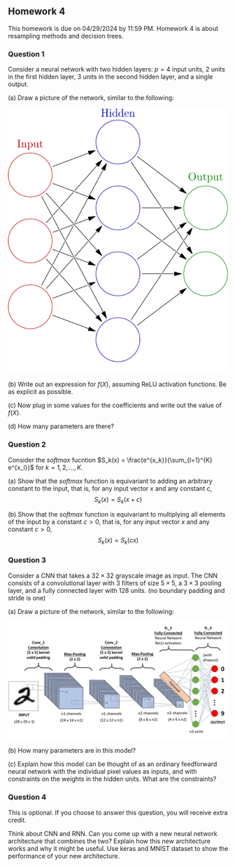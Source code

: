 ## Homework 4
This homework is due on 04/29/2024 by 11:59 PM. Homework 4 is about resampling methods and decision trees.

### Question 1 
Consider a neural network with two hidden layers: $p=4$ input units, $2$ units in the first hidden layer, $3$ units in the second hidden layer, and a single output.

(a) Draw a picture of the network, similar to the following: 

![image](./Colored_neural_network.svg)

(b) Write out an expression for $f(X)$, assuming ReLU activation functions. Be as explicit as possible.

(c) Now plug in some values for the coefficients and write out the value of $f(X)$.

(d) How many parameters are there?

### Question 2
Consider the *softmax* fucntion $S_k(x) = \frac{e^{x_k}}{\sum_{l=1}^{K} e^{x_l}}$ for $k=1,2,...,K$.

(a) Show that the *softmax* function is equivariant to adding an arbitrary constant to the input, that is, for any input vector $x$ and any constant $c$, 
$$S_k(x) = S_k(x+c)$$

(b) Show that the *softmax* function is equivariant to multiplying all elements of the input by a constant $c>0$, that is, for any input vector $x$ and any constant $c>0$,
$$S_k(x) = S_k(cx)$$

### Question 3 
Consider a CNN that takes a $32 \times 32$ grayscale image as input. The CNN consists of a convolutional layer with $3$ filters of size $5 \times 5$, a $3 \times 3$ pooling layer, and a fully connected layer with $128$ units. (no boundary padding and stride is one)

(a) Draw a picture of the network, similar to the following:

![image](./90650dnn2.jpeg)

(b) How many parameters are in this model?

(c) Explain how this model can be thought of as an ordinary feedforward neural network with the individual pixel values as inputs, and with constraints on the weights in the hidden units. What are the constraints?

### Question 4 
This is optional. If you choose to answer this question, you will receive extra credit.

Think about CNN and RNN. Can you come up with a new neural network architecture that combines the two? Explain how this new architecture works and why it might be useful.
Use keras and MNIST dataset to show the performance of your new architecture.
